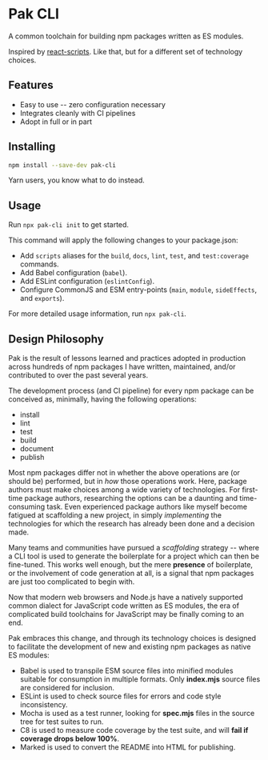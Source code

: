 # Pak CLI

A common toolchain for building npm packages written as ES modules.

Inspired by [react-scripts][1]. Like that, but for a different set of technology choices.

## Features

 * Easy to use -- zero configuration necessary
 * Integrates cleanly with CI pipelines
 * Adopt in full or in part

## Installing

```bash
npm install --save-dev pak-cli
```

Yarn users, you know what to do instead.

## Usage

Run `npx pak-cli init` to get started.

This command will apply the following changes to your package.json:

 * Add `scripts` aliases for the `build`, `docs`, `lint`, `test`, and `test:coverage` commands.
 * Add Babel configuration (`babel`).
 * Add ESLint configuration (`eslintConfig`).
 * Configure CommonJS and ESM entry-points (`main`, `module`, `sideEffects`, and `exports`).

For more detailed usage information, run `npx pak-cli`.

## Design Philosophy

Pak is the result of lessons learned and practices adopted in production across hundreds of
npm packages I have written, maintained, and/or contributed to over the past several years.

The development process (and CI pipeline) for every npm package can be conceived as, minimally,
having the following operations:

 * install
 * lint
 * test
 * build
 * document
 * publish

Most npm packages differ not in whether the above operations are (or should be) performed,
but in *how* those operations work. Here, package authors must make choices among a wide
variety of technologies. For first-time package authors, researching the options can be a
daunting and time-consuming task. Even experienced package authors like myself become
fatigued at scaffolding a new project, in simply *implementing* the technologies for which
the research has already been done and a decision made.

Many teams and communities have pursued a *scaffolding* strategy -- where a CLI tool is used
to generate the boilerplate for a project which can then be fine-tuned. This works well enough,
but the mere **presence** of boilerplate, or the involvement of code generation at all, is a
signal that npm packages are just too complicated to begin with.

Now that modern web browsers and Node.js have a natively supported common dialect for JavaScript
code written as ES modules, the era of complicated build toolchains for JavaScript may be
finally coming to an end.

Pak embraces this change, and through its technology choices is designed to facilitate the
development of new and existing npm packages as native ES modules:

 * Babel is used to transpile ESM source files into minified modules suitable for consumption in multiple formats. Only **index.mjs** source files are considered for inclusion.
 * ESLint is used to check source files for errors and code style inconsistency.
 * Mocha is used as a test runner, looking for **spec.mjs** files in the source tree for test suites to run.
 * C8 is used to measure code coverage by the test suite, and will **fail if coverage drops below 100%**.
 * Marked is used to convert the README into HTML for publishing.

[1]: https://www.npmjs.com/package/react-scripts
